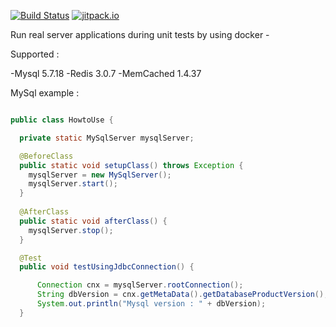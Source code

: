 

[![Build Status](https://travis-ci.org/jrialland/dockerized-tests.svg?branch=master)](https://travis-ci.org/jrialland/dockerized-tests)
[![jitpack.io](https://jitpack.io/v/jrialland/dockerized-tests.svg)](https://jitpack.io/#jrialland/dockerized-tests)

Run real server applications during unit tests by using docker -

Supported :

-Mysql 5.7.18
-Redis 3.0.7
-MemCached 1.4.37

MySql example : 

```java

public class HowtoUse {

  private static MySqlServer mysqlServer;

  @BeforeClass
  public static void setupClass() throws Exception {
    mysqlServer = new MySqlServer();
    mysqlServer.start();
  }
  
  @AfterClass
  public static void afterClass() {
    mysqlServer.stop();
  }

  @Test
  public void testUsingJdbcConnection() {

      Connection cnx = mysqlServer.rootConnection();
      String dbVersion = cnx.getMetaData().getDatabaseProductVersion();
      System.out.println("Mysql version : " + dbVersion);
  }

```
